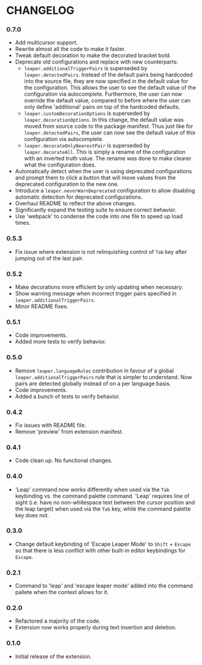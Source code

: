 # CHANGELOG

### 0.7.0
- Add multicursor support.
- Rewrite almost all the code to make it faster.
- Tweak default decoration to make the decorated bracket bold.
- Deprecate old configurations and replace with new counterparts:
    * `leaper.additionalTriggerPairs` is superseded by `leaper.detectedPairs`. Instead of the default 
      pairs being hardcoded into the source file, they are now specified in the default value for 
      the configuration. This allows the user to see the default value of the configuration via
      autocomplete. Furthermore, the user can now override the default value, compared to before where
      the user can only define 'additional' pairs on top of the hardcoded defaults.
    * `leaper.customDecorationOptions` is superseded by `leaper.decorationOptions`. In this change,
      the default value was moved from source code to the package manifest. Thus just like for
      `leaper.detectedPairs`, the user can now see the default value of this configuration via 
      autocomplete.
    * `leaper.decorateOnlyNearestPair` is superseded by `leaper.decorateAll`. This is simply a rename 
      of the configuration with an inverted truth value. The rename was done to make clearer what the
      configuration does.
- Automatically detect when the user is using deprecated configurations and prompt them to click a 
  button that will move values from the deprecated configuration to the new one.
- Introduce a `leaper.neverWarnDeprecated` configuration to allow disabling automatic detection for 
  deprecated configurations.
- Overhaul README to reflect the above changes.
- Significantly expand the testing suite to ensure correct behavior.
- Use 'webpack' to condense the code into one file to speed up load times.

### 0.5.3
- Fix issue where extension is not relinquishing control of `Tab` key after jumping out of the last pair.

### 0.5.2
- Make decorations more efficient by only updating when necessary.
- Show warning message when incorrect trigger pairs specified in `leaper.additionalTriggerPairs`. 
- Minor README fixes.

### 0.5.1
- Code improvements.
- Added more tests to verify behavior.

### 0.5.0
- Remove `leaper.languageRules` contribution in favour of a global `leaper.additionalTriggerPairs` rule that is simpler to understand. Now pairs are detected globally instead of on a per language basis.
- Code improvements.
- Added a bunch of tests to verify behavior.

### 0.4.2
- Fix issues with README file.
- Remove 'preview' from extension manifest.

### 0.4.1
- Code clean up. No functional changes.

### 0.4.0
- 'Leap' command now works differently when used via the `Tab` keybinding vs. the command palette command. 'Leap' requires line of sight (i.e. have no non-whitespace text between the cursor position and the leap target) when used via the `Tab` key, while the command palette key does not.

### 0.3.0
- Change default keybinding of 'Escape Leaper Mode' to `Shift` + `Escape` so that there is less conflict with other built-in editor keybindings for `Escape`.

### 0.2.1
- Command to 'leap' and 'escape leaper mode' added into the command pallete when the context allows for it.

### 0.2.0
- Refactored a majority of the code. 
- Extension now works properly during text insertion and deletion.

### 0.1.0 
- Initial release of the extension. 
